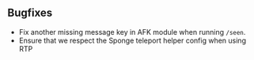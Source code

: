 ## Bugfixes

* Fix another missing message key in AFK module when running `/seen`.
* Ensure that we respect the Sponge teleport helper config when using RTP